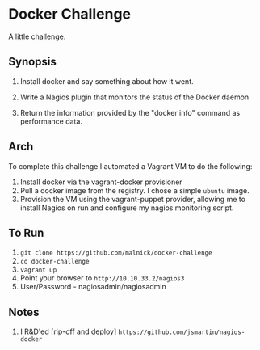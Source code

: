 # Docker Challenge

A little challenge.

## Synopsis

1. Install docker and say something about how it went. 

2. Write a Nagios plugin that monitors the status of the Docker daemon  

3. Return the information provided by the "docker info" command as performance data.

## Arch

To complete this challenge I automated a Vagrant VM to do the following:

1. Install docker via the vagrant-docker provisioner
2. Pull a docker image from the registry. I chose a simple ```ubuntu``` image. 
3. Provision the VM using the vagrant-puppet provider, allowing me to install Nagios on run and configure my nagios monitoring script. 

## To Run

1. ```git clone https://github.com/malnick/docker-challenge```
2. ```cd docker-challenge```
3. ```vagrant up```
4. Point your browser to ```http://10.10.33.2/nagios3```
5. User/Password - nagiosadmin/nagiosadmin

## Notes

1. I R&D'ed [rip-off and deploy] ```https://github.com/jsmartin/nagios-docker``` 

